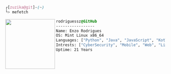 ```css
┌[zuzika@git]-(~)
└> mefetch
```

<div style="display:block;text-align:left"><img align="left" src="https://github.com/user-attachments/assets/bb5c6ce8-a1af-4c64-9aab-4916e455eb45" border="0" style="width:156px;">
  
  ```css
  rodriguessz@GitHub
  -----------------
  Name: Enzo Rodrigues
  OS: Mint Linux x86_64
  Languages: ["Python", "Java", "JavaScript", "Kotlin"]
  Intrests: ["CyberSecurity", "Mobile", "Web", "Linux"]  
  Uptime: 21 Years
  ```
</div>

